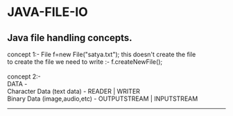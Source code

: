 # JAVA-FILE-IO
Java file handling concepts.
----------------------------------------
concept 1:-
File f=new File("satya.txt"); this doesn't create the file  
to create the file we need to write :- f.createNewFile();  
<br />
concept 2:-  
 DATA -  
     Character Data (text data) - READER | WRITER  
     Binary Data (image,audio,etc) - OUTPUTSTREAM | INPUTSTREAM  
     
     
-----------------------------------------
